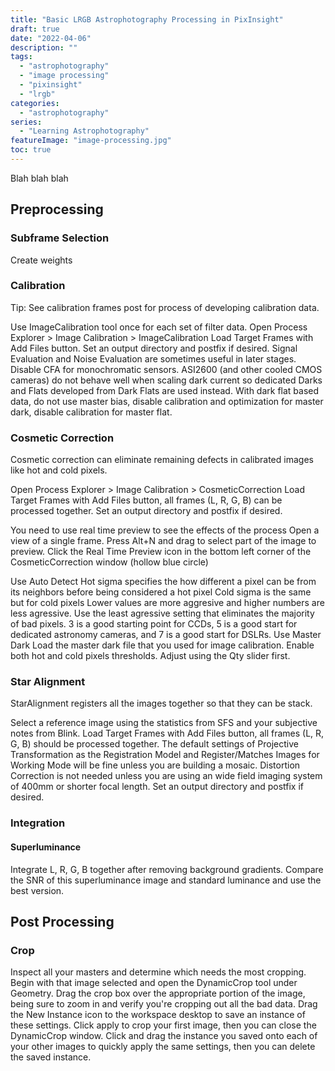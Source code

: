 ```yaml
---
title: "Basic LRGB Astrophotography Processing in PixInsight"
draft: true
date: "2022-04-06"
description: ""
tags:
  - "astrophotography"
  - "image processing"
  - "pixinsight"
  - "lrgb"
categories:
  - "astrophotography"
series:
  - "Learning Astrophotography"
featureImage: "image-processing.jpg"
toc: true
---
```


Blah blah blah

<!--more-->

## Preprocessing

### Subframe Selection

Create weights

### Calibration

Tip: See calibration frames post for process of developing calibration data.

Use ImageCalibration tool once for each set of filter data.
Open Process Explorer > Image Calibration > ImageCalibration
Load Target Frames with Add Files button.
Set an output directory and postfix if desired.
Signal Evaluation and Noise Evaluation are sometimes useful in later stages.
Disable CFA for monochromatic sensors.
ASI2600 (and other cooled CMOS cameras) do not behave well when scaling dark current so dedicated Darks and Flats developed from Dark Flats are used instead.
With dark flat based data, do not use master bias, disable calibration and optimization for master dark, disable calibration for master flat.

### Cosmetic Correction

Cosmetic correction can eliminate remaining defects in calibrated images like hot and cold pixels.

Open Process Explorer > Image Calibration > CosmeticCorrection
Load Target Frames with Add Files button, all frames (L, R, G, B) can be processed together.
Set an output directory and postfix if desired.

You need to use real time preview to see the effects of the process
Open a view of a single frame.
Press Alt+N and drag to select part of the image to preview.
Click the Real Time Preview icon in the bottom left corner of the CosmeticCorrection window (hollow blue circle)

Use Auto Detect
    Hot sigma specifies the how different a pixel can be from its neighbors before being considered a hot pixel
    Cold sigma is the same but for cold pixels
    Lower values are more aggresive and higher numbers are less agressive.
    Use the least agressive setting that eliminates the majority of bad pixels.
    3 is a good starting point for CCDs, 5 is a good start for dedicated astronomy cameras, and 7 is a good start for DSLRs.
Use Master Dark
    Load the master dark file that you used for image calibration.
    Enable both hot and cold pixels thresholds.
    Adjust using the Qty slider first.

### Star Alignment

StarAlignment registers all the images together so that they can be stack.

Select a reference image using the statistics from SFS and your subjective notes from Blink.
Load Target Frames with Add Files button, all frames (L, R, G, B) should be processed together.
The default settings of Projective Transformation as the Registration Model and Register/Matches Images for Working Mode will be fine unless you are building a mosaic.
Distortion Correction is not needed unless you are using an wide field imaging system of 400mm or shorter focal length.
Set an output directory and postfix if desired.

### Integration

#### Superluminance

Integrate L, R, G, B together after removing background gradients.
Compare the SNR of this superluminance image and standard luminance and use the best version.

## Post Processing

### Crop

Inspect all your masters and determine which needs the most cropping.
Begin with that image selected and open the DynamicCrop tool under Geometry.
Drag the crop box over the appropriate portion of the image, being sure to zoom in and verify you're cropping out all the bad data.
Drag the New Instance icon to the workspace desktop to save an instance of these settings.
Click apply to crop your first image, then you can close the DynamicCrop window.
Click and drag the instance you saved onto each of your other images to quickly apply the same settings, then you can delete the saved instance.
